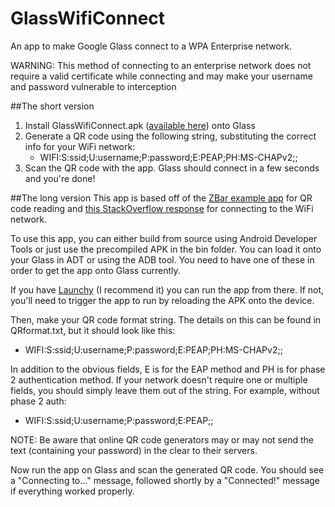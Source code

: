 GlassWifiConnect
================

An app to make Google Glass connect to a WPA Enterprise network.

WARNING: This method of connecting to an enterprise network does not require a valid certificate while connecting
and may make your username and password vulnerable to interception


##The short version

1. Install GlassWifiConnect.apk ([available here](https://github.com/jzplusplus/GlassWifiConnect/raw/master/bin/GlassWifiConnect.apk)) onto Glass
2. Generate a QR code using the following string, substituting the correct info for your WiFi network:  
    * WIFI:S:ssid;U:username;P:password;E:PEAP;PH:MS-CHAPv2;;
3. Scan the QR code with the app. Glass should connect in a few seconds and you're done!


##The long version
This app is based off of the [ZBar example app](https://github.com/ZBar/ZBar) for QR code reading and
[this StackOverflow response](http://stackoverflow.com/a/4375874/1792555) for connecting to the WiFi network.

To use this app, you can either build from source using Android Developer Tools or just use the precompiled APK in the
bin folder. You can load it onto your Glass in ADT or using the ADB tool. You need to have one of these in order to get
the app onto Glass currently.

If you have [Launchy](https://github.com/kaze0/launchy) (I recommend it) you can run the app from there. If not, you'll
need to trigger the app to run by reloading the APK onto the device.

Then, make your QR code format string. The details on this can be found in QRformat.txt, but it should look like this:  
* WIFI:S:ssid;U:username;P:password;E:PEAP;PH:MS-CHAPv2;;

In addition to the obvious fields, E is for the EAP method and PH is for phase 2 authentication method. If your network
doesn't require one or multiple fields, you should simply leave them out of the string. For example, without phase 2 auth:  
* WIFI:S:ssid;U:username;P:password;E:PEAP;;

NOTE: Be aware that online QR code generators may or may not send the text (containing your password) in the clear to their servers.
    
Now run the app on Glass and scan the generated QR code. You should see a "Connecting to..." message, followed shortly by
a "Connected!" message if everything worked properly.
